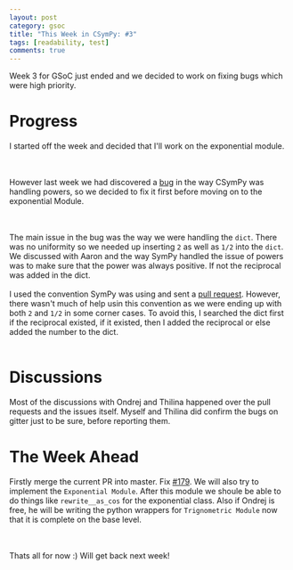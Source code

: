 ```yaml
---
layout: post
category: gsoc
title: "This Week in CSymPy: #3"
tags: [readability, test]
comments: true
---
```


Week 3 for GSoC just ended and we decided to work on fixing bugs which were high priority.

Progress
========

I started off the week and decided that I'll work on the exponential module. 

<br/><br/>
However last week we had discovered a [bug](https://github.com/sympy/csympy/issues/179) in the way CSymPy was handling powers, so we decided to fix it first before moving on to the exponential Module.

<br/><br/>
The main issue in the bug was the way we were handling the `dict`. There was no uniformity so we needed up inserting `2` as well as `1/2` into the `dict`. We discussed with Aaron and the way SymPy handled the issue of powers was to make sure that the power was always positive. If not the 
reciprocal was added in the dict.
<br/><br/>
I used the convention SymPy was using and sent a [pull request](https://github.com/sympy/csympy/pull/182). However, there wasn't much of help usin this convention as we were ending up with both `2` and `1/2` in some corner cases. To avoid this, I searched the dict first if the reciprocal existed, if it existed, then I added the reciprocal or else added the number to the dict.
<br/><br/>


Discussions
===========

Most of the discussions with Ondrej and Thilina happened over the pull requests and the issues itself. Myself and Thilina did confirm the bugs on gitter just to be sure, before reporting them.


The Week Ahead
==============
Firstly merge the current PR into master. Fix [#179](https://github.com/sympy/csympy/issues/179).
We will also try to implement the `Exponential Module`. After this module we shoule be able to do things like `rewrite__as_cos` for the exponential class.
Also if Ondrej is free, he will be writing the python wrappers for `Trignometric Module` now that it is complete on the base level.

<br/><br/>
Thats all for now :) Will get back next week!
